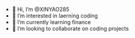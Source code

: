 - 👋 Hi, I’m @XINYAO285
- 👀 I’m interested in laerning coding
- 🌱 I’m currently learning finance
- 💞️ I’m looking to collaborate on coding projects

<!---
XINYAO285/XINYAO285 is a ✨ special ✨ repository because its `README.md` (this file) appears on your GitHub profile.
You can click the Preview link to take a look at your changes.
--->

